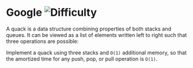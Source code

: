 # Google ![Difficulty](https://img.shields.io/badge/-HARD-red)
	
A quack is a data structure combining properties of both stacks and queues. It can be viewed as a list of elements written left to right such that three operations are possible:
	





	
Implement a quack using three stacks and `O(1)` additional memory, so that the amortized time for any push, pop, or pull operation is `O(1)`.
	
